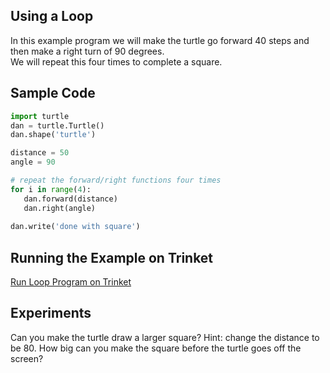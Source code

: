## Using a Loop

In this example program we will make the turtle go forward 40 steps and then make a right turn of 90 degrees.  
We will repeat this four times to complete a square.


## Sample Code
```python
import turtle
dan = turtle.Turtle()
dan.shape('turtle')

distance = 50
angle = 90

# repeat the forward/right functions four times
for i in range(4):
   dan.forward(distance)
   dan.right(angle)
   
dan.write('done with square')
```

## Running the Example on Trinket

[Run Loop Program on Trinket](https://trinket.io/python/6cadd3c046)

## Experiments
Can you make the turtle draw a larger square?  Hint: change the distance to be 80.  How big can you make the square before the turtle goes off the screen?
